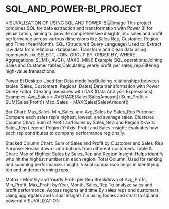# SQL_AND_POWER-BI_PROJECT
VISUVALIZATION OF USING SQL AND POWER-BI![image](https://github.com/user-attachments/assets/110e5052-5410-42bb-9e33-8f6dac4d9961)
This project combines SQL for data extraction and transformation with Power BI for visualization, aiming to provide comprehensive insights into sales and profit performance across various dimensions like Sales Rep, Customer, Region, and Time (Year/Month).
SQL (Structured Query Language)
Used to:
Extract raw data from relational databases.
Transform and clean data using commands like:SELECT, JOIN, GROUP BY, ORDER BY, WHERE 
Aggregations: SUM(), AVG(), MAX(), MIN()
Example SQL operations:Joining Sales and Customer tables,Calculating yearly profit per sales_rep.Filtering high-value transactions.

Power BI Desktop
Used for:
Data modeling:Building relationships between tables (Sales, Customers, Regions, Dates).Data transformation with Power Query Editor.
Creating measures with DAX (Data Analysis Expressions):
Examples:
Avg_Sales = AVERAGE(Sales[SalesAmount])
Sum_Profit = SUM(Sales[Profit])
Max_Sales = MAX(Sales[SalesAmount])

Bar Chart: Max_Sales, Min_Sales, and Avg_Sales by Sales_Rep
Purpose: Compare each sales rep’s highest, lowest, and average sales.
Clustered Column Chart: Sum of Profit and Sales by Sales_Rep and Region
X-Axis: Sales_Rep
Legend: Region
Y-Axis: Profit and Sales
Insight: Evaluates how each rep contributes to company performance regionally.

Stacked Column Chart: Sum of Sales and Profit by Customer and Sales_Rep
Purpose: Breaks down contributions from different customers.
Table & Chart: Max of Highest Sales by Sales_Rep and Region
Insight: Helps identify who hit the highest numbers in each region.
Total Column: Used for ranking and summing performance.
Insight: Visual comparison helps in identifying top and underperforming reps.

Matrix – Monthly and Yearly Profit per Rep
Breakdown of Avg_Profit, Min_Profit, Max_Profit by:Year, Month, Sales_Rep
To analyze sales and profit performance:
Across regions and time By sales reps and customers Using aggregates and visual insights
i'm using tooles and chart to sql and powerbi VISUVALIZATION 

